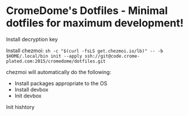 # CromeDome's Dotfiles - Minimal dotfiles for maximum development!

Install decryption key

Install chezmoi:
`sh -c "$(curl -fsLS get.chezmoi.io/lb)" -- -b $HOME/.local/bin init --apply ssh://git@code.crome-plated.com:2015/cromedome/dotfiles.git`

chezmoi will automatically do the following:
- Install packages appropriate to the OS
- Install devbox
- Init devbox

Init hishtory
